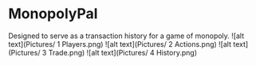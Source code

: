 # MonopolyPal
Designed to serve as a transaction history for a game of monopoly.
![alt text](Pictures/ 1 Players.png)
![alt text](Pictures/ 2 Actions.png)
![alt text](Pictures/ 3 Trade.png)
![alt text](Pictures/ 4 History.png)
